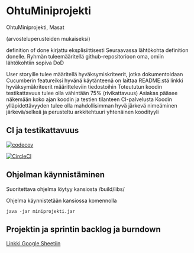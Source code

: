 # OhtuMiniprojekti
OhtuMiniprojekti, Masat

(arvosteluperusteiden mukaiseksi)

definition of done kirjattu eksplisiittisesti
Seuraavassa lähtökohta definition donelle. Ryhmän tuleemääritellä github-repositorioon oma, omiin lähtökohtiin sopiva DoD

User storyille tulee määritellä hyväksymiskriteerit, jotka dokumentoidaan Cucumberin featureiksi
hyvänä käytänteenä on laittaa README:stä linkki hyväksymäkriteerit määritteleviin tiedostoihin
Toteututun koodin testikattavuus tulee olla vähintään 75% (rivikattavuus)
Asiakas pääsee näkemään koko ajan koodin ja testien tilanteen CI-palvelusta
Koodin ylläpidettävyyden tulee olla mahdollisimman hyvä
järkevä nimeäminen
järkevä/selkeä ja perusteltu arkkitehtuuri
yhtenäinen koodityyli


## CI ja testikattavuus
[![codecov](https://codecov.io/gh/Kahvipuu/ohtuminiprojekti/branch/master/graph/badge.svg)](https://codecov.io/gh/Kahvipuu/ohtuminiprojekti)

[![CircleCI](https://circleci.com/gh/Kahvipuu/OhtuMiniprojekti.svg?style=svg)](https://circleci.com/gh/Kahvipuu/OhtuMiniprojekti)

## Ohjelman käynnistäminen

Suoritettava ohjelma löytyy kansiosta /build/libs/

Ohjelma käynnistetään kansiossa komennolla 

```
java -jar miniprojekti.jar
```

## Projektin ja sprintin backlog ja burndown
[Linkki Google Sheetiin](https://docs.google.com/spreadsheets/d/1a6RwttsXHAi7lOfycPRJg_6gxkxVYwz21VMUe7G2kW8/edit?usp=sharing)
